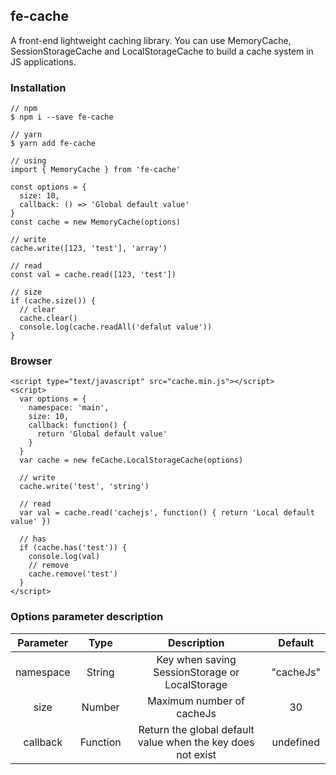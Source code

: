 ## fe-cache

A front-end lightweight caching library. You can use MemoryCache, SessionStorageCache and LocalStorageCache to build a cache system in JS applications.
### Installation

```
// npm
$ npm i --save fe-cache

// yarn
$ yarn add fe-cache

// using
import { MemoryCache } from 'fe-cache'

const options = {
  size: 10,
  callback: () => 'Global default value'
}
const cache = new MemoryCache(options)

// write
cache.write([123, 'test'], 'array')

// read
const val = cache.read([123, 'test'])

// size
if (cache.size()) {
  // clear
  cache.clear()
  console.log(cache.readAll('defalut value'))
}
```

### Browser

```
<script type="text/javascript" src="cache.min.js"></script>
<script>
  var options = {
    namespace: 'main',
    size: 10,
    callback: function() {
      return 'Global default value'
    }
  }
  var cache = new feCache.LocalStorageCache(options)

  // write
  cache.write('test', 'string')

  // read
  var val = cache.read('cachejs', function() { return 'Local default value' })

  // has
  if (cache.has('test')) {
    console.log(val)
    // remove
    cache.remove('test')
  }
</script>

```

### Options parameter description

| Parameter | Type | Description | Default |
| :-------: | :--: | :---------: | :-----: |
| namespace | String | Key when saving SessionStorage or LocalStorage | "cacheJs" |
| size | Number | Maximum number of cacheJs | 30 |
| callback | Function | Return the global default value when the key does not exist | undefined |


